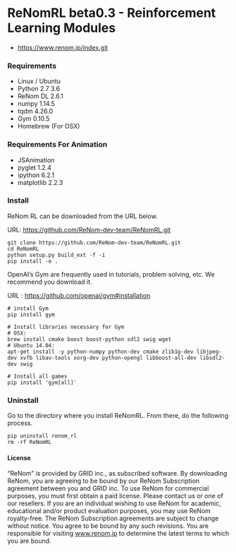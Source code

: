 # ReNomRL beta0.3 - Reinforcement Learning Modules

- https://www.renom.jp/index.git

### Requirements

- Linux / Ubuntu
- Python 2.7 3.6
- ReNom DL 2.6.1
- numpy 1.14.5
- tqdm 4.26.0
- Gym 0.10.5
- Homebrew (For OSX)

### Requirements For Animation

- JSAnimation
- pyglet 1.2.4
- ipython 6.2.1
- matplotlib 2.2.3

### Install

ReNom RL can be downloaded from the URL below.

URL: https://github.com/ReNom-dev-team/ReNomRL.git

```
git clone https://github.com/ReNom-dev-team/ReNomRL.git
cd ReNomRL
python setup.py build_ext -f -i
pip install -e .
```

OpenAI’s Gym are frequently used in tutorials, problem solving, etc. We recommend you download it.

URL : https://github.com/openai/gym#installation

```
# install Gym
pip install gym

# Install libraries necessary for Gym
# OSX:
brew install cmake boost boost-python sdl2 swig wget
# Ubuntu 14.04:
apt-get install -y python-numpy python-dev cmake zlib1g-dev libjpeg-dev xvfb libav-tools xorg-dev python-opengl libboost-all-dev libsdl2-dev swig

# Install all games
pip install 'gym[all]'
```

### Uninstall
Go to the directory where you install ReNomRL.
From there, do the following process.
```
pip uninstall renom_rl
rm -rf ReNomRL
```

<!--
#### Install with pip



#### Install from source -->


#### License
“ReNom” is provided by GRID inc., as subscribed software.  By downloading ReNom, you are agreeing to be bound by our ReNom Subscription agreement between you and GRID inc.
To use ReNom for commercial purposes, you must first obtain a paid license. Please contact us or one of our resellers.  If you are an individual wishing to use ReNom for academic, educational and/or product evaluation purposes, you may use ReNom royalty-free.
The ReNom Subscription agreements are subject to change without notice. You agree to be bound by any such revisions. You are responsible for visiting www.renom.jp to determine the latest terms to which you are bound.
